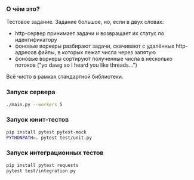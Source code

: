### О чём это?
Тестовое задание. Задание большое, но, если в двух словах:
* http-сервер принимает задачи и возвращает их статус по идентификатору
* фоновые воркеры разбирают задачи, скачивают с удалённых http-адресов файлы, в которых лежат числа через запятую
* фоновые воркеры сортируют полученные числа в несколько потоков ("yo dawg so I heard you like threads...")

Всё чисто в рамках стандартной библиотеки.

### Запуск сервера
```bash
./main.py --workers 5
```

### Запуск юнит-тестов
```bash
pip install pytest pytest-mock
PYTHONPATH=. pytest test/unit.py
```

### Запуск интеграционных тестов
```bash
pip install pytest requests
pytest test/integration.py
```
